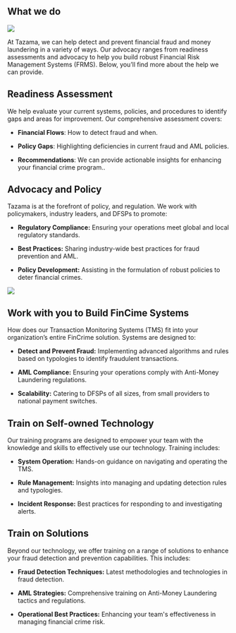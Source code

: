 ## What we do

![](/what_low.gif)

At Tazama, we can help detect and prevent financial fraud and money laundering in a variety of ways. Our advocacy ranges from readiness assessments and advocacy to help you build robust Financial Risk Management Systems (FRMS). Below, you’ll find more about the help we can provide.

## Readiness Assessment

We help evaluate your current systems, policies, and procedures to identify gaps and areas for improvement. Our comprehensive assessment covers:

- **Financial Flows**: How to detect fraud and when.

- **Policy Gaps**: Highlighting deficiencies in current fraud and AML policies.

- **Recommendations**: We can provide actionable insights for enhancing your financial crime program..

## Advocacy and Policy

Tazama is at the forefront of policy, and regulation. We work with policymakers, industry leaders, and DFSPs to promote:

- **Regulatory Compliance:** Ensuring your operations meet global and local regulatory standards.

- **Best Practices:** Sharing industry-wide best practices for fraud prevention and AML.

- **Policy Development:** Assisting in the formulation of robust policies to deter financial crimes.

![](/compliance_med.png)
## Work with you to Build FinCime Systems

How does our Transaction Monitoring Systems (TMS) fit into your organization’s entire FinCrime solution. Systems are designed to:

- **Detect and Prevent Fraud:** Implementing advanced algorithms and rules based on typologies to identify fraudulent transactions.

- **AML Compliance:** Ensuring your operations comply with Anti-Money Laundering regulations.

- **Scalability:** Catering to DFSPs of all sizes, from small providers to national payment switches.

## Train on Self-owned Technology

Our training programs are designed to empower your team with the knowledge and skills to effectively use our technology. Training includes:

- **System Operation:** Hands-on guidance on navigating and operating the TMS.

- **Rule Management:** Insights into managing and updating detection rules and typologies.

- **Incident Response:** Best practices for responding to and investigating alerts.

## Train on Solutions

Beyond our technology, we offer training on a range of solutions to enhance your fraud detection and prevention capabilities. This includes:

- **Fraud Detection Techniques:** Latest methodologies and technologies in fraud detection.

- **AML Strategies:** Comprehensive training on Anti-Money Laundering tactics and regulations.

- **Operational Best Practices:** Enhancing your team's effectiveness in managing financial crime risk.
